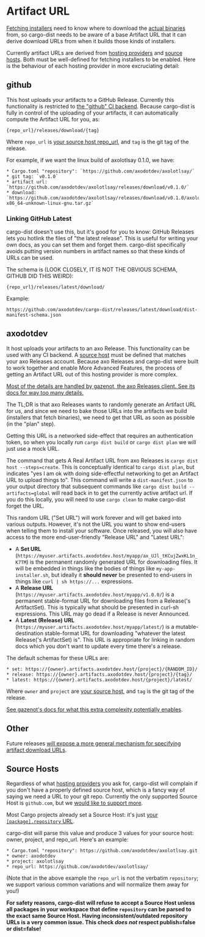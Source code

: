 # Artifact URL

<!-- toc -->

[Fetching installers](../installers/index.md) need to know where to download the [actual binaries](../artifacts/archives.md) from, so cargo-dist needs to be aware of a base Artifact URL that it can derive download URLs from when it builds those kinds of installers.

Currently artifact URLs are derived from [hosting providers](./config.md#hosting) and [source hosts](#source-hosts). Both must be well-defined for fetching installers to be enabled. Here is the behaviour of each hosting provider in more excruciating detail:


## github

This host uploads your artifacts to a GitHub Release. Currently this functionality is restricted to [the "github" CI backend](../ci/github.md). Because cargo-dist is fully in control of the uploading of your artifacts, it can automatically compute the Artifact URL for you, as:

```text
{repo_url}/releases/download/{tag}
```

Where `repo_url` is [your source host repo_url](#source-hosts), and `tag` is the git tag of the release.

For example, if we want the linux build of axolotlsay 0.1.0, we have:

```
* Cargo.toml "repository": `https://github.com/axodotdev/axolotlsay/`
* git tag: `v0.1.0`
* artifact url: `https://github.com/axodotdev/axolotlsay/releases/download/v0.1.0/`
* download: `https://github.com/axodotdev/axolotlsay/releases/download/v0.1.0/axolotlsay-x86_64-unknown-linux-gnu.tar.gz`
```


### Linking GitHub Latest

cargo-dist doesn't use this, but it's good for you to know: GitHub Releases lets you hotlink the files of "the latest release". This is useful for writing your own docs, as you can set them and forget them. cargo-dist specifically avoids putting version numbers in artifact names so that these kinds of URLs can be used.

The schema is (LOOK CLOSELY, IT IS NOT THE OBVIOUS SCHEMA, GITHUB DID THIS WEIRD):

```
{repo_url}/releases/latest/download/
```

Example:

```
https://github.com/axodotdev/cargo-dist/releases/latest/download/dist-manifest-schema.json
```


## axodotdev

It host uploads your artifacts to an axo Release. This functionality can be used with any CI backend. A [source host](#source-hosts) must be defined that matches your axo Releases account. Because axo Releases and cargo-dist were built to work together and enable More Advanced Features, the process of getting an Artifact URL out of this hosting provider is more complex.

[Most of the details are handled by gazenot, the axo Releases client. See its docs for way too many details.](https://github.com/axodotdev/gazenot#gazenot)

The TL;DR is that axo Releases wants to randomly generate an Artifact URL for us, and since we need to bake those URLs into the artifacts we build (installers that fetch binaries), we need to get that URL as soon as possible (in the "plan" step).

Getting this URL is a networked side-effect that requires an authentication token, so when you locally run `cargo dist build` or `cargo dist plan` we will just use a mock URL.

The command that gets A Real Artifact URL from axo Releases is `cargo dist host --steps=create`. This is conceptually identical to `cargo dist plan`, but indicates "yes I am ok with doing side-effectful networking to get an Artifact URL to upload things to". This command will write a `dist-manifest.json` to your output directory that subsequent commands like `cargo dist build --artifacts=global` will read back in to get the currently active artifact url. If you do this locally, you will need to use `cargo clean` to make cargo-dist forget the URL.

This random URL ("Set URL") will work forever and will get baked into various outputs. However, it's not the URL you want to show end-users when telling them to install your software. Once released, you will also have access to the more end-user-friendly "Release URL" and "Latest URL":

* A **Set URL** (`https://myuser.artifacts.axodotdev.host/myapp/ax_UJl_tKCujZwxKL1n_K7TM`) is the permanent randomly
  generated URL for downloading files. It will be embedded in things like the bodies of things like `my-app-installer.sh`,
  but ideally it **should never** be presented to end-users in things like `curl | sh https://...` expressions.
* A **Release URL** (`https://myuser.artifacts.axodotdev.host/myapp/v1.0.0/`) is a permanent stable-format URL for
  downloading files from a Release('s ArtifactSet). This is typically what should be presented in curl-sh expressions.
  This URL may go dead if a Release is never Announced.
* A **Latest (Release) URL** (`https://myuser.artifacts.axodotdev.host/myapp/latest/`) is a mutable-destination
  stable-format URL for downloading "whatever the latest Release('s ArtifactSet) is". This URL is appropriate for
  linking in random docs which you don't want to update every time there's a release.

The default schemas for these URLs are:

```
* set: https://{owner}.artifacts.axodotdev.host/{project}/{RANDOM_ID}/
* release: https://{owner}.artifacts.axodotdev.host/{project}/{tag}/
* latest: https://{owner}.artifacts.axodotdev.host/{project}/latest/
```

Where `owner` and `project` are [your source host](#source-hosts), and `tag` is the git tag of the release.

[See gazenot's docs for what this extra complexity potentially enables](https://github.com/axodotdev/gazenot#gazenot).


## Other

Future releases [will expose a more general mechanism for specifying artifact download URLs](https://github.com/axodotdev/cargo-dist/issues/236).


## Source Hosts

Regardless of what [hosting providers](./config.md#hosting) you ask for, cargo-dist will complain if you don't have a properly defined source host, which is a fancy way of saying we need a URL to your git repo. Currently the only supported Source Host is `github.com`, but we [would like to support more](https://github.com/axodotdev/cargo-dist/issues/48).

Most Cargo projects already set a Source Host: it's just [your `[package].repository` URL](./config.md#repository).

cargo-dist will parse this value and produce 3 values for your source host: owner, project, and repo_url. Here's an example:

```
* Cargo.toml "repository": https://github.com/axodotdev/axolotlsay.git
* owner: axodotdev
* project: axolotlsay
* repo_url: https://github.com/axodotdev/axolotlsay/
```

(Note that in the above example the `repo_url` is not the verbatim `repository`; we support various common variations and will normalize them away for you!)

**For safety reasons, cargo-dist will refuse to accept a Source Host unless all packages in your workspace that define `repository` can be parsed to the exact same Source Host. Having inconsistent/outdated repository URLs is a very common issue. This check *does not* respect publish=false or dist=false!**
